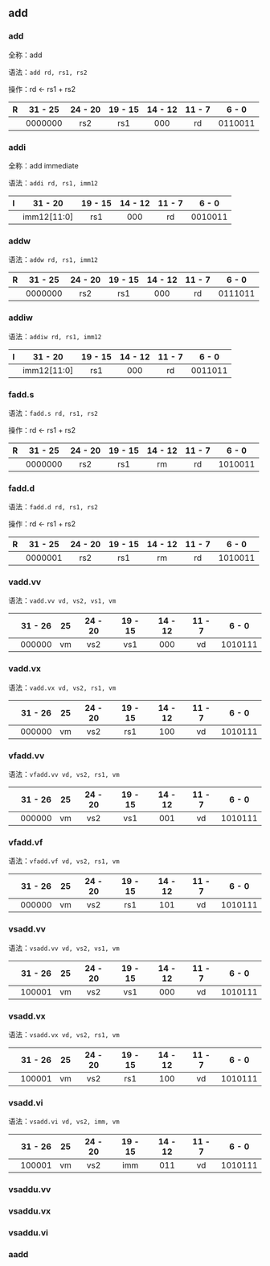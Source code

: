## add

### add

全称：add

语法：`add rd, rs1, rs2`

操作：rd ← rs1 + rs2

| R    | 31 - 25 | 24 - 20 | 19 - 15 | 14 - 12 | 11 - 7 |  6 - 0  |
| ---- | :-----: | :-----: | :-----: | :-----: | :----: | :-----: |
|      | 0000000 |   rs2   |   rs1   |   000   |   rd   | 0110011 |

### addi

全称：add immediate

语法：`addi rd, rs1, imm12`

| I    |   31 - 20   | 19 - 15 | 14 - 12 | 11 - 7 |  6 - 0  |
| ---- | :---------: | :-----: | :-----: | :----: | :-----: |
|      | imm12[11:0] |   rs1   |   000   |   rd   | 0010011 |

### addw

语法：`addw rd, rs1, imm12`

| R    | 31 - 25 | 24 - 20 | 19 - 15 | 14 - 12 | 11 - 7 |  6 - 0  |
| ---- | :-----: | :-----: | :-----: | :-----: | :----: | :-----: |
|      | 0000000 |   rs2   |   rs1   |   000   |   rd   | 0111011 |

### addiw

语法：`addiw rd, rs1, imm12`

| I    |   31 - 20   | 19 - 15 | 14 - 12 | 11 - 7 |  6 - 0  |
| ---- | :---------: | :-----: | :-----: | :----: | :-----: |
|      | imm12[11:0] |   rs1   |   000   |   rd   | 0011011 |

### fadd.s

语法：`fadd.s rd, rs1, rs2`

操作：rd ← rs1 + rs2

| R    | 31 - 25 | 24 - 20 | 19 - 15 | 14 - 12 | 11 - 7 |  6 - 0  |
| ---- | :-----: | :-----: | :-----: | :-----: | :----: | :-----: |
|      | 0000000 |   rs2   |   rs1   |   rm    |   rd   | 1010011 |

### fadd.d

语法：`fadd.d rd, rs1, rs2`

操作：rd ← rs1 + rs2

| R    | 31 - 25 | 24 - 20 | 19 - 15 | 14 - 12 | 11 - 7 |  6 - 0  |
| ---- | :-----: | :-----: | :-----: | :-----: | :----: | :-----: |
|      | 0000001 |   rs2   |   rs1   |   rm    |   rd   | 1010011 |

### vadd.vv

语法：`vadd.vv vd, vs2, vs1, vm`

|      | 31 - 26 |  25  | 24 - 20 | 19 - 15 | 14 - 12 | 11 - 7 |  6 - 0  |
| ---- | :-----: | :--: | :-----: | :-----: | :-----: | :----: | :-----: |
|      | 000000  |  vm  |   vs2   |   vs1   |   000   |   vd   | 1010111 |

### vadd.vx

语法：`vadd.vx vd, vs2, rs1, vm`

|      | 31 - 26 |  25  | 24 - 20 | 19 - 15 | 14 - 12 | 11 - 7 |  6 - 0  |
| ---- | :-----: | :--: | :-----: | :-----: | :-----: | :----: | :-----: |
|      | 000000  |  vm  |   vs2   |   rs1   |   100   |   vd   | 1010111 |

### vfadd.vv

语法：`vfadd.vv vd, vs2, rs1, vm`

|      | 31 - 26 |  25  | 24 - 20 | 19 - 15 | 14 - 12 | 11 - 7 |  6 - 0  |
| ---- | :-----: | :--: | :-----: | :-----: | :-----: | :----: | :-----: |
|      | 000000  |  vm  |   vs2   |   vs1   |   001   |   vd   | 1010111 |

### vfadd.vf

语法：`vfadd.vf vd, vs2, rs1, vm`

|      | 31 - 26 |  25  | 24 - 20 | 19 - 15 | 14 - 12 | 11 - 7 |  6 - 0  |
| ---- | :-----: | :--: | :-----: | :-----: | :-----: | :----: | :-----: |
|      | 000000  |  vm  |   vs2   |   rs1   |   101   |   vd   | 1010111 |

### vsadd.vv

语法：`vsadd.vv vd, vs2, vs1, vm`

|      | 31 - 26 |  25  | 24 - 20 | 19 - 15 | 14 - 12 | 11 - 7 |  6 - 0  |
| ---- | :-----: | :--: | :-----: | :-----: | :-----: | :----: | :-----: |
|      | 100001  |  vm  |   vs2   |   vs1   |   000   |   vd   | 1010111 |

### vsadd.vx

语法：`vsadd.vx vd, vs2, rs1, vm`

|      | 31 - 26 |  25  | 24 - 20 | 19 - 15 | 14 - 12 | 11 - 7 |  6 - 0  |
| ---- | :-----: | :--: | :-----: | :-----: | :-----: | :----: | :-----: |
|      | 100001  |  vm  |   vs2   |   rs1   |   100   |   vd   | 1010111 |

### vsadd.vi

语法：`vsadd.vi vd, vs2, imm, vm`

|      | 31 - 26 |  25  | 24 - 20 | 19 - 15 | 14 - 12 | 11 - 7 |  6 - 0  |
| ---- | :-----: | :--: | :-----: | :-----: | :-----: | :----: | :-----: |
|      | 100001  |  vm  |   vs2   |   imm   |   011   |   vd   | 1010111 |

### vsaddu.vv

### vsaddu.vx

### vsaddu.vi

### aadd
